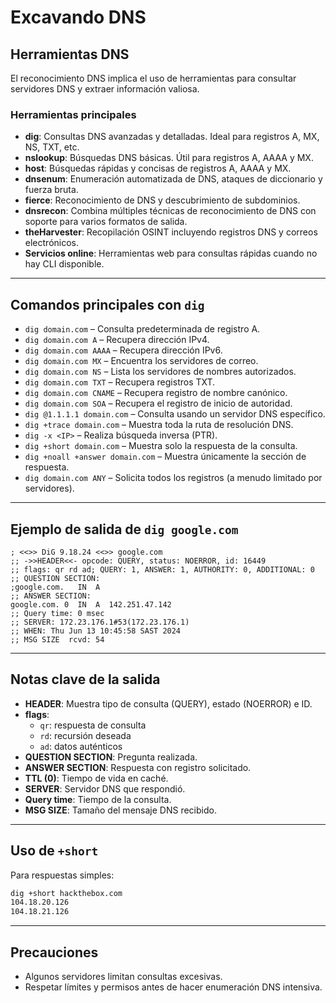 # Excavando DNS

## Herramientas DNS
El reconocimiento DNS implica el uso de herramientas para consultar servidores DNS y extraer información valiosa.

### Herramientas principales
- **dig**: Consultas DNS avanzadas y detalladas. Ideal para registros A, MX, NS, TXT, etc.
- **nslookup**: Búsquedas DNS básicas. Útil para registros A, AAAA y MX.
- **host**: Búsquedas rápidas y concisas de registros A, AAAA y MX.
- **dnsenum**: Enumeración automatizada de DNS, ataques de diccionario y fuerza bruta.
- **fierce**: Reconocimiento de DNS y descubrimiento de subdominios.
- **dnsrecon**: Combina múltiples técnicas de reconocimiento de DNS con soporte para varios formatos de salida.
- **theHarvester**: Recopilación OSINT incluyendo registros DNS y correos electrónicos.
- **Servicios online**: Herramientas web para consultas rápidas cuando no hay CLI disponible.

---

## Comandos principales con `dig`
- `dig domain.com` – Consulta predeterminada de registro A.
- `dig domain.com A` – Recupera dirección IPv4.
- `dig domain.com AAAA` – Recupera dirección IPv6.
- `dig domain.com MX` – Encuentra los servidores de correo.
- `dig domain.com NS` – Lista los servidores de nombres autorizados.
- `dig domain.com TXT` – Recupera registros TXT.
- `dig domain.com CNAME` – Recupera registro de nombre canónico.
- `dig domain.com SOA` – Recupera el registro de inicio de autoridad.
- `dig @1.1.1.1 domain.com` – Consulta usando un servidor DNS específico.
- `dig +trace domain.com` – Muestra toda la ruta de resolución DNS.
- `dig -x <IP>` – Realiza búsqueda inversa (PTR).
- `dig +short domain.com` – Muestra solo la respuesta de la consulta.
- `dig +noall +answer domain.com` – Muestra únicamente la sección de respuesta.
- `dig domain.com ANY` – Solicita todos los registros (a menudo limitado por servidores).

---

## Ejemplo de salida de `dig google.com`
```
; <<>> DiG 9.18.24 <<>> google.com
;; ->>HEADER<<- opcode: QUERY, status: NOERROR, id: 16449
;; flags: qr rd ad; QUERY: 1, ANSWER: 1, AUTHORITY: 0, ADDITIONAL: 0
;; QUESTION SECTION:
;google.com.   IN  A
;; ANSWER SECTION:
google.com. 0  IN  A  142.251.47.142
;; Query time: 0 msec
;; SERVER: 172.23.176.1#53(172.23.176.1)
;; WHEN: Thu Jun 13 10:45:58 SAST 2024
;; MSG SIZE  rcvd: 54
```

---

## Notas clave de la salida
- **HEADER**: Muestra tipo de consulta (QUERY), estado (NOERROR) e ID.
- **flags**: 
  - `qr`: respuesta de consulta
  - `rd`: recursión deseada
  - `ad`: datos auténticos
- **QUESTION SECTION**: Pregunta realizada.
- **ANSWER SECTION**: Respuesta con registro solicitado.
- **TTL (0)**: Tiempo de vida en caché.
- **SERVER**: Servidor DNS que respondió.
- **Query time**: Tiempo de la consulta.
- **MSG SIZE**: Tamaño del mensaje DNS recibido.

---

## Uso de `+short`
Para respuestas simples:
```bash
dig +short hackthebox.com
104.18.20.126
104.18.21.126
```

---

## Precauciones
- Algunos servidores limitan consultas excesivas.
- Respetar límites y permisos antes de hacer enumeración DNS intensiva.

